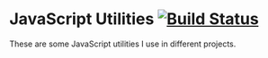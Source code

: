 # JavaScript Utilities [![Build Status](https://semaphoreci.com/api/v1/noeldemartin/utils/branches/main/badge.svg)](https://semaphoreci.com/noeldemartin/utils)

These are some JavaScript utilities I use in different projects.
